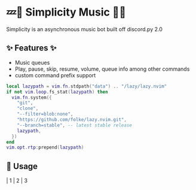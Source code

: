 # 💤🎵 Simplicity Music 🎵💤

Simplicity is an asynchronous music bot built off discord.py 2.0

## ✨ Features ✨

- Music queues
- Play, pause, skip, resume, volume, queue info among other commands
- custom command prefix support


```lua
local lazypath = vim.fn.stdpath("data") .. "/lazy/lazy.nvim"
if not vim.loop.fs_stat(lazypath) then
  vim.fn.system({
    "git",
    "clone",
    "--filter=blob:none",
    "https://github.com/folke/lazy.nvim.git",
    "--branch=stable", -- latest stable release
    lazypath,
  })
end
vim.opt.rtp:prepend(lazypath)
```

## 🚀 Usage

| 1 | 2 | 3
